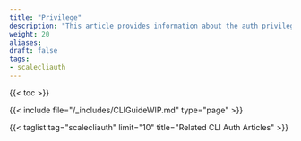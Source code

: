 ```yaml
---
title: "Privilege"
description: "This article provides information about the auth privilege namespace in the TrueNAS CLI Shell. Includes command syntax and common commands."
weight: 20
aliases:
draft: false
tags:
- scalecliauth
---
```


{{< toc >}}

{{< include file="/_includes/CLIGuideWIP.md" type="page" >}}

{{< taglist tag="scalecliauth" limit="10" title="Related CLI Auth Articles" >}}